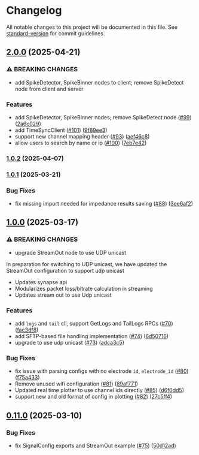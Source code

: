# Changelog

All notable changes to this project will be documented in this file. See [standard-version](https://github.com/conventional-changelog/standard-version) for commit guidelines.

## [2.0.0](https://github.com/sciencecorp/synapse-python/compare/v1.0.2...v2.0.0) (2025-04-21)


### ⚠ BREAKING CHANGES

* add SpikeDetector, SpikeBinner nodes to client; remove
SpikeDetect node from client and server

### Features

* add SpikeDetector, SpikeBinner nodes; remove SpikeDetect node ([#99](https://github.com/sciencecorp/synapse-python/issues/99)) ([2a6c029](https://github.com/sciencecorp/synapse-python/commit/2a6c02919dc87e96d410a41f8761919922d6604b))
* add TimeSyncClient ([#101](https://github.com/sciencecorp/synapse-python/issues/101)) ([9f89ee3](https://github.com/sciencecorp/synapse-python/commit/9f89ee33a37cd18447aced3d2b023ec738be803b))
* support new channel mapping header ([#93](https://github.com/sciencecorp/synapse-python/issues/93)) ([aef46c8](https://github.com/sciencecorp/synapse-python/commit/aef46c8ecbd48c5c831a7b99c4d2c787e52aa6fd))
* allow users to search by name or ip ([#100](https://github.com/sciencecorp/synapse-python/issues/100)) ([7eb7e42](https://github.com/sciencecorp/synapse-python/commit/7eb7e427a4129164b79a1562d11354ff2227f0c1))

### [1.0.2](https://github.com/sciencecorp/synapse-python/compare/v1.0.1...v1.0.2) (2025-04-07)

### [1.0.1](https://github.com/sciencecorp/synapse-python/compare/v1.0.0...v1.0.1) (2025-03-21)


### Bug Fixes

* fix missing import needed for impedance results saving ([#88](https://github.com/sciencecorp/synapse-python/issues/88)) ([3ee6af2](https://github.com/sciencecorp/synapse-python/commit/3ee6af2d6a3119337c16eab44ee8c80a14e099b4))

## [1.0.0](https://github.com/sciencecorp/synapse-python/compare/v0.11.0...v1.0.0) (2025-03-17)


### ⚠ BREAKING CHANGES

* upgrade StreamOut node to use UDP unicast

In preparation for switching to UDP unicast, we have updated the StreamOut configuration to support udp unicast

- Updates synapse api
- Modularizes packet loss/bitrate calculation in streaming
- Updates stream out to use Udp unicast

### Features

* add `logs` and `tail` cli, support GetLogs and TailLogs RPCs ([#70](https://github.com/sciencecorp/synapse-python/issues/70)) ([fac3df8](https://github.com/sciencecorp/synapse-python/commit/fac3df8922e0662b5659fd35a9a311da672931b7))
* add SFTP-based file handling implementation ([#74](https://github.com/sciencecorp/synapse-python/issues/74)) ([6d50716](https://github.com/sciencecorp/synapse-python/commit/6d5071643efade05da8310b56f74749bcbe47b56))
* upgrade to use udp unicast ([#73](https://github.com/sciencecorp/synapse-python/issues/73)) ([adca3c5](https://github.com/sciencecorp/synapse-python/commit/adca3c5caaba4a4e2878dd5f9b823787663fffcd))


### Bug Fixes

* fix issue with parsing configs with no electrode `id`, `electrode_id` ([#80](https://github.com/sciencecorp/synapse-python/issues/80)) ([f75a433](https://github.com/sciencecorp/synapse-python/commit/f75a433e151e9851f17c6e346db998e688be748e))
* Remove unused wifi configuration ([#81](https://github.com/sciencecorp/synapse-python/issues/81)) ([89af771](https://github.com/sciencecorp/synapse-python/commit/89af771b047b8cf4b0c1b8264118ab4416f55e0d))
* Updated real time plotter to use channel ids directly ([#85](https://github.com/sciencecorp/synapse-python/issues/85)) ([d6f0dd5](https://github.com/sciencecorp/synapse-python/commit/d6f0dd54fa597b3864304ed946d6b83cb8f5fee6))
* support new and old format of config in plotting ([#82](https://github.com/sciencecorp/synapse-python/pull/82)) ([27c5ff4](https://github.com/sciencecorp/synapse-python/pull/82/commits/27c5ff4279ba307b9555cf92c5ddbfbf2c04ac80))

## [0.11.0](https://github.com/sciencecorp/synapse-python/compare/v0.10.1...v0.11.0) (2025-03-10)


### Bug Fixes

* fix SignalConfig exports and StreamOut example ([#75](https://github.com/sciencecorp/synapse-python/issues/75)) ([50d12ad](https://github.com/sciencecorp/synapse-python/commit/50d12ad3586e73d4aec991d94e67108267435241))
